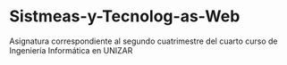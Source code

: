 # Sistmeas-y-Tecnolog-as-Web
Asignatura correspondiente al segundo cuatrimestre del cuarto curso de Ingeniería Informática en UNIZAR

